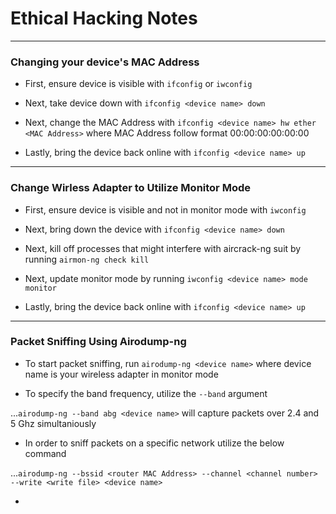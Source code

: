 # Ethical Hacking Notes
___

### Changing your device's MAC Address

- First, ensure device is visible with `ifconfig` or `iwconfig`

- Next, take device down with `ifconfig <device name> down`
 
- Next, change the MAC Address with `ifconfig <device name> hw ether <MAC Address>` where MAC Address follow format 00:00:00:00:00:00

- Lastly, bring the device back online with `ifconfig <device name> up`
___

### Change Wirless Adapter to Utilize Monitor Mode

- First, ensure device is visible and not in monitor mode with `iwconfig`

- Next, bring down the device with `ifconfig <device name> down`

- Next, kill off processes that might interfere with aircrack-ng suit by running `airmon-ng check kill`

- Next, update monitor mode by running `iwconfig <device name> mode monitor`

- Lastly, bring the device back online with `ifconfig <device name> up`
___

### Packet Sniffing Using Airodump-ng

- To start packet sniffing, run `airodump-ng <device name>` where device name is your wireless adapter in monitor mode

- To specify the band frequency, utilize the `--band` argument

...`airodump-ng --band abg <device name>` will capture packets over 2.4 and 5 Ghz simultaniously

- In order to sniff packets on a specific network utilize the below command

...`airodump-ng --bssid <router MAC Address> --channel <channel number> --write <write file> <device name>`

- 
